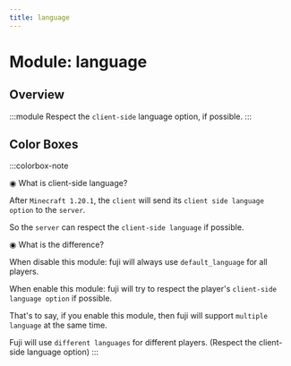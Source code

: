 ```yaml
---
title: language
---
```



# Module: language

## Overview
:::module
Respect the `client-side` language option, if possible.
:::
## Color Boxes

:::colorbox-note

◉ What is client-side language?

After `Minecraft 1.20.1`, the `client` will send its `client side language option` to the `server`.

So the `server` can respect the `client-side language` if possible.



◉ What is the difference?

When disable this module: fuji will always use `default_language` for all players.

When enable this module: fuji will try to respect the player's `client-side language option` if possible.



That's to say, if you enable this module, then fuji will support `multiple language` at the same time.

Fuji will use `different languages` for different players. (Respect the client-side language option)
:::

